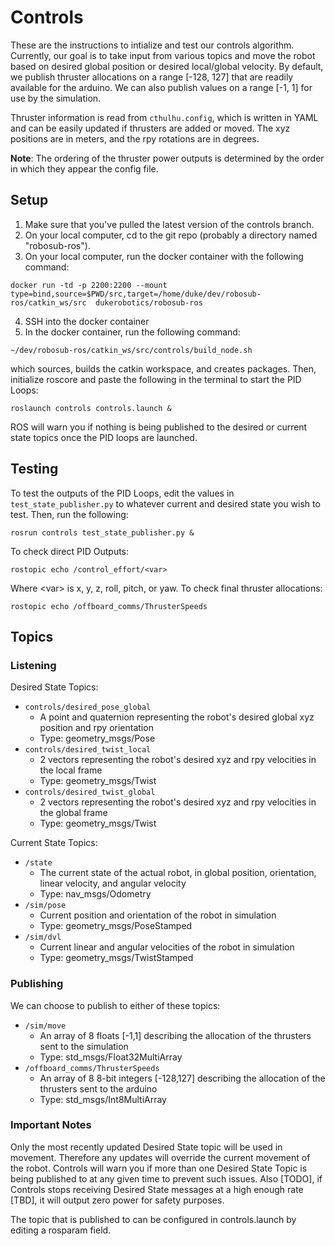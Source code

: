 # Controls


These are the instructions to intialize and test our controls algorithm. Currently, our goal is to take input from various topics and move the robot based on desired global position or desired local/global velocity. By default, we publish thruster allocations on a range [-128, 127] that are readily available for the arduino. We can also publish values on a range [-1, 1] for use by the simulation.

Thruster information is read from `cthulhu.config`, which is written in YAML and can be easily updated if thrusters are added or moved. The xyz positions are in meters, and the rpy rotations are in degrees.

**Note**: The ordering of the thruster power outputs is determined by the order in which they appear the config file.

## Setup

1. Make sure that you've pulled the latest version of the controls branch.
2. On your local computer, cd to the git repo (probably a directory named "robosub-ros").
3. On your local computer, run the docker container with the following command:
```
docker run -td -p 2200:2200 --mount type=bind,source=$PWD/src,target=/home/duke/dev/robosub-ros/catkin_ws/src  dukerobotics/robosub-ros
```
4. SSH into the docker container
5. In the docker container, run the following command:

```
~/dev/robosub-ros/catkin_ws/src/controls/build_node.sh
```

which sources, builds the catkin workspace, and creates packages. Then, initialize roscore and paste the following in the terminal to start the PID Loops:

```
roslaunch controls controls.launch &
```

ROS will warn you if nothing is being published to the desired or current state topics once the PID loops are launched.

## Testing

To test the outputs of the PID Loops, edit the values in `test_state_publisher.py` to whatever current and desired state you wish to test. Then, run the following:

```
rosrun controls test_state_publisher.py &
```

To check direct PID Outputs:

```
rostopic echo /control_effort/<var>
```

Where &lt;var&gt; is x, y, z, roll, pitch, or yaw. To check final thruster allocations:

```
rostopic echo /offboard_comms/ThrusterSpeeds
```


## Topics

### Listening

Desired State Topics:

  - `controls/desired_pose_global`
    + A point and quaternion representing the robot's desired global xyz position and rpy orientation
    + Type: geometry_msgs/Pose
  - `controls/desired_twist_local`
    + 2 vectors representing the robot's desired xyz and rpy velocities in the local frame
    + Type: geometry_msgs/Twist
  - `controls/desired_twist_global`
    + 2 vectors representing the robot's desired xyz and rpy velocities in the global frame
    + Type: geometry_msgs/Twist

Current State Topics:

  - `/state`
    + The current state of the actual robot, in global position, orientation, linear velocity, and angular velocity
    + Type: nav_msgs/Odometry
  - `/sim/pose`
    + Current position and orientation of the robot in simulation
    + Type: geometry_msgs/PoseStamped
  - `/sim/dvl`
    + Current linear and angular velocities of the robot in simulation
    + Type: geometry_msgs/TwistStamped

### Publishing

We can choose to publish to either of these topics:

  - `/sim/move`
    + An array of 8 floats [-1,1] describing the allocation of the thrusters sent to the simulation
    + Type: std_msgs/Float32MultiArray
  - `/offboard_comms/ThrusterSpeeds`
    + An array of 8 8-bit integers [-128,127] describing the allocation of the thrusters sent to the arduino
    + Type: std_msgs/Int8MultiArray

### Important Notes

Only the most recently updated Desired State topic will be used in movement. Therefore any updates will override the current movement of the robot. Controls will warn you if more than one Desired State Topic is being published to at any given time to prevent such issues. Also [TODO], if Controls stops receiving Desired State messages at a high enough rate [TBD], it will output zero power for safety purposes.

The topic that is published to can be configured in controls.launch by editing a rosparam field.
